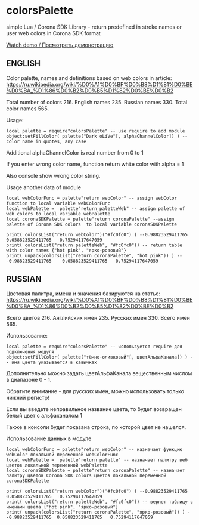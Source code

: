 colorsPalette
=============
simple Lua / Corona SDK Library - return predefined in stroke names or user web colors in Corona SDK format

[Watch demo / Посмотреть демонстрацию](https://i.imgur.com/65hZQoq.gifv)

ENGLISH
-------
Color palette, names and definitions based on web colors in article:
https://ru.wikipedia.org/wiki/%D0%A1%D0%BF%D0%B8%D1%81%D0%BE%D0%BA_%D1%86%D0%B2%D0%B5%D1%82%D0%BE%D0%B2

Total number of colors 216.
English names 235.
Russian names 330.
Total color names 565.

Usage:
```
local palette = require"colorsPalette" -- use require to add module
object:setFillColor( palette("Dark oLiVe"[, alphaChannelColor]) ) -- color name in quotes, any case
```
Additional alphaChannelColor is real number from 0 to 1

If you enter wrong color name, function return white color with alpha = 1

Also console show wrong color string.

Usage another data of module
```
local webColorFunc = palette"return webColor" -- assign webColor function to local variable webColorFunc
local webPalette =  palette"return paletteWeb" -- assign palette of web colors to local variable webPalette
local coronaSDKPalette = palette"return coronaPalette" --assign palette of Corona SDK colors  to local variable coronaSDKPalette

print( colorsList("return webColor")("#fc0fc0") ) --0.98823529411765	0.058823529411765	0.75294117647059
print( colorsList("return paletteWeb", "#fc0fc0")) -- return table with color names {"hot pink", "ярко-розовый"}
print( unpack(colorsList("return coronaPalette", "hot pink")) ) -- -0.98823529411765	0.058823529411765	0.75294117647059
```
RUSSIAN
-------
Цветовая палитра, имена и значения базируются на статье:
https://ru.wikipedia.org/wiki/%D0%A1%D0%BF%D0%B8%D1%81%D0%BE%D0%BA_%D1%86%D0%B2%D0%B5%D1%82%D0%BE%D0%B2

Всего цветов 216.
Английских имен 235.
Русских имен 330.
Всего имен 565.

Использование:
```
local palette = require"colorsPalette" -- используется require для подключения модуля
object:setFillColor( palette("тёмно-оливковый"[, цветАльфаКанала]) ) -- имя цвета указывается в кавычках
```
Дополнительно можно задать цветАльфаКанала вещественным числом в диапазоне 0 - 1.

Обратите внимание - для русских имен, можно использовать только нижний регистр!

Если вы введете неправильное название цвета, то будет возвращен белый цвет с альфаканалом 1

Также в консоли будет показана строка, по которой цвет не нашелся.

Использование данных в модуле
```
local webColorFunc = palette"return webColor" -- назначает функцию webColor локальной переменной webColorFunc
local webPalette =  palette"return palette" -- назначает палитру веб цветов локальной переменной webPalette
local coronaSDKPalette = palette"return coronaPalette" -- назначает палитру цветов Corona SDK colors цветов локальной переменной coronaSDKPalette

print( colorsList("return webColor")("#fc0fc0") ) --0.98823529411765	0.058823529411765	0.75294117647059
print( colorsList("return paletteWeb", "#fc0fc0")) -- вернет таблицу с именами цвета {"hot pink", "ярко-розовый"}
print( unpack(colorsList("return coronaPalette", "ярко-розовый")) ) --0.98823529411765	0.058823529411765	0.75294117647059
```
